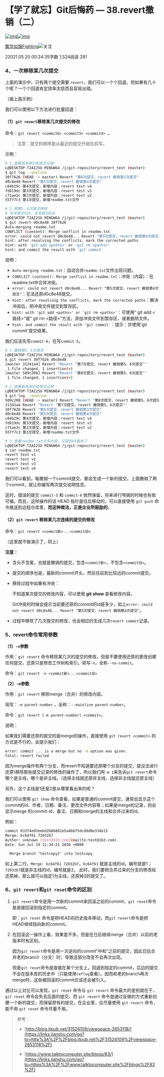 # 【学了就忘】Git后悔药 — 38.revert撤销（二）

[![img](https://upload.jianshu.io/users/upload_avatars/2495229/2fda2e40-0e38-4324-9cd6-b4f7dcc12479.jpg?imageMogr2/auto-orient/strip|imageView2/1/w/96/h/96/format/webp)![img](https://upload.jianshu.io/admin/source_image/38d6c2d5867e9827c1f5?imageMogr2/auto-orient/strip|imageView2/1/w/134/h/134/format/webp)](https://www.jianshu.com/u/fa63cd14aa2c)

[繁华似锦Fighting](https://www.jianshu.com/u/fa63cd14aa2c)[![  ](https://upload.jianshu.io/user_badge/19c2bea4-c7f7-467f-a032-4fed9acbc55d)](https://www.jianshu.com/mobile/creator)关注

22021.05.20 00:24:35字数 1,524阅读 291

### 4、一次移除某几次提交

上面的演示中，只有两个提交需要 `revert`，我们可以一个个回退。但如果有几十个呢？一个个回退肯定效率太低而且容易出错。

（接上面示例）

我们可以使用以下方法进行批量回退：

#### （1）`git revert`移除某几次提交的修改

命令：`git revert <commit6> <commit5> <commit4> …`

> 注意：提交的顺序是从最近的提交开始往前写。

示例：



```bash
# 1.查看版本库历史提交记录
L@DESKTOP-T2AI2SU MINGW64 /j/git-repository/revert_test (master)
$ git log --oneline
30f7626 (HEAD -> master) Revert "第6次提交，revert 撤销第3次提交"
d0c8e48 Revert "第5次提交，revert 撤销第4次提交"
c04b29c 第4次提交，新增内容：revert test v4
fd819dc 第3次提交，新增内容：revert test v3
c71ae3c 第2次提交，新增内容：revert test v2
557f7c3 第1次提交，新增readme.txt文件

# 2.把第5、6次提交移除
# 先写提交5ID，在写提交6ID
L@DESKTOP-T2AI2SU MINGW64 /j/git-repository/revert_test (master)
$ git revert d0c8e48 30f7626
Auto-merging readme.txt
CONFLICT (content): Merge conflict in readme.txt
error: could not revert d0c8e48... Revert "第5次提交，revert 撤销第4次提交"
hint: after resolving the conflicts, mark the corrected paths
hint: with 'git add <paths>' or 'git rm <paths>'
hint: and commit the result with 'git commit'
```

说明：

- `Auto-merging readme.txt`：自动合并`readme.txt`文件出现问题。
- `CONFLICT (content): Merge conflict in readme.txt`：冲突（内容）：在readme.txt中合并冲突。
- `error: could not revert d0c8e48... Revert "第5次提交，revert 撤销第4次提交"`：无法还原d0c8e48提交。
- `hint: after resolving the conflicts, mark the corrected paths`：解决冲突后，把冲突文件提交到暂存区。
- `hint: with 'git add <paths>' or 'git rm <paths>'`：可使用“ git add <路径>”或“ git rm <路径>”方法，添加冲突文件到暂存区，或者删除文件。
- `hint: and commit the result with 'git commit'`：提示：并使用'git commit'提交结果。

我们应该先写`commit-6`，在写`commit-5`。



```bash
# 1.撤销第5、6次提交
L@DESKTOP-T2AI2SU MINGW64 /j/git-repository/revert_test (master)
$ git revert 30f7626 d0c8e48
[master 31341a4] Revert "Revert "第7次提交，revert 撤销第5、6次提交""
 1 file changed, 1 insertion(+)
[master 509c208] Revert "Revert "第8次提交，revert 撤销第5、6次提交""
 1 file changed, 1 insertion(+)

# 2.查看版本库历史提交记录
L@DESKTOP-T2AI2SU MINGW64 /j/git-repository/revert_test (master)
$ git log --oneline
509c208 (HEAD -> master) Revert "Revert "第8次提交，revert 撤销第5、6次提交""
31341a4 Revert "Revert "第7次提交，revert 撤销第5、6次提交""
30f7626 Revert "第6次提交，revert 撤销第3次提交"
d0c8e48 Revert "第5次提交，revert 撤销第4次提交"
c04b29c 第4次提交，新增内容：revert test v4
fd819dc 第3次提交，新增内容：revert test v3
c71ae3c 第2次提交，新增内容：revert test v2
557f7c3 第1次提交，新增readme.txt文件

# 3.查看readme.txt文件内容，又回到V4版本了
L@DESKTOP-T2AI2SU MINGW64 /j/git-repository/revert_test (master)
$ cat readme.txt
revert test v1
revert test v2
revert test v3
revert test v4
```

我们可以看到，每撤销一个commit提交，都会生成一个新的提交。上面撤销了两个commit，就让你编写两次提交说明信息。

这时，错误的提交 `commit-5` 和 `commit-6` 依然保留，将来进行甩锅的时候也有依可循。而且，这样操作的话 HEAD 指针是往后移动的，可以直接使用 `git push` 命令推送到远程仓库里，**而这种做法，正是企业所鼓励的**。

#### （2）`git revert` 移除某几次连续的提交的修改

命令：`git revert <commit新>...<commit旧>`

（这里就不做演示了，同上）

**注意：**

- 含头不含尾，也就是撤销的提交，包含`<commit新>`，不包含`<commit旧>`。

- 提交的顺序也是，最新的commit开头，然后往前到比较远的commit提交。

- 移除过程中如果有冲突：

  不知道某次提交的修改内容，可以使用 **git show <commit>** 查看修改内容。

  Git冲突的时候会提示当前要还原的commit的id是多少，如上`error: could not revert d0c8e48... Revert "第5次提交，revert 撤销第4次提交"`。

- 过程中移除了几次提交的修改，也会相应的生成几次`revert commit`记录。

### 5、revert命令常用参数

**（1）`-n`参数**

作用：`git revert` 命令移除某几次的提交的修改，但是不要使用还原的更改创建任何提交，还原只是修改工作树和索引。简写`-n`，全称`--no-commit`。

命令：`git revert -n <commit新>...<commit旧>`

**（2）`-m`参数**

作用：`git revert` 移除merge（合并）的修改内容。

简写：`-m parent-number` ，全称：`--mainline parent-number`。

命令：`git revert [-m parent-number] <commit>`。

说明：

如果我们需要还原的提交的是merge的操作，直接使用 `git revert <commit>` 的方式是不行的，会提示我们：



```bash
error: commit ... is a merge but no -m option was given.
fatal: revert failed
```

因为merge操作有两个分支，而revert不知道要还原哪个分支的提交，就没法进行还原\移除那些提交记录的修改的操作了，所以我们用`-m 1`来告诉`git revert`命令哪个是主线，哪个是非主线。（选择主线就还原非主线，选择非主线就还原主线）

另外，这个主线是1还是2是从哪里看出来的呢？

我们可以使用 `git show` 命令查看，如果是普通的commit提交，通常会显示这个commit的id、作者、日期、备注、更改文件内容等；如果是merge的记录，则会显示merge 的commit-id，备注、日期和merge的主线和合并过来的id。

例如：



```bash
commit 63374e93eebd2b86882e5a4bb75dcd9d0e334b15
Merge: bc64f61 72032b7
Author: unknown [test@163.com](mailto:test@163.com)
Date: Sun Jul 19 11:34:21 2020 +0800

  Merge branch ‘testcopy2’ into testcopy
```

如上第二行，`Merge: bc64f61 72032b7`，`bc64f61` 就是主线的id，编号就是1；`72032b7`就是非主线的id，编号就是2。
此时，我们要把合并过来的分支的修改给还原掉，那么就可以指定1为主线，还原掉2的提交了。

### 6、`git revert`和`git reset`命令的区别

1. `git revert`命令是用一次新的commit来回滚之前的commit，`git reset`命令是直接回滚到指定的commit。

   即：`git reset` 命令是把HEAD向历史版本移动，而`git revert`命令是把HEAD继续指向新的commit。

2. 在回滚这一操作上看，效果差不多。但是在日后继续merge（合并）以前的老版本时有区别。

   因为`git revert`命令是用一次逆向的commit“中和”之前的提交，因此日后合并老的branch（分支）时，导致这部分改变不会再次出现。

   但是`git reset`命令是直接在某个分支上，回退到指定的commit，后边的提交不会在版本库的历史中（只能使用`reflog`查看）。因而和老的branch再次merge时，这些被回滚的commit应该还会被引入。

通过以上对比可以发现，`git reset` 命令与 `git revert` 命令最大的差别就在于，`git reset` 命令会失去后面的提交，而 `git revert` 命令是通过反做的方式重新创建一个新的提交，而保留原有的提交。在企业里，应尽量使用 `git revert` 命令，能不用 `git reset` 命令尽量不用。

> 参考：
>
> - [http://blog.itpub.net/31524109/viewspace-2653118/](https://links.jianshu.com/go?to=http%3A%2F%2Fblog.itpub.net%2F31524109%2Fviewspace-2653118%2F)
>
> - [https://www.talktocomputer.site/blogs/83/](https://links.jianshu.com/go?to=https%3A%2F%2Fwww.talktocomputer.site%2Fblogs%2F83%2F)